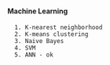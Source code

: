 #### Machine Learning


      1. K-nearest neighborhood
      2. K-means clustering
      3. Naive Bayes
      4. SVM
      5. ANN - ok
